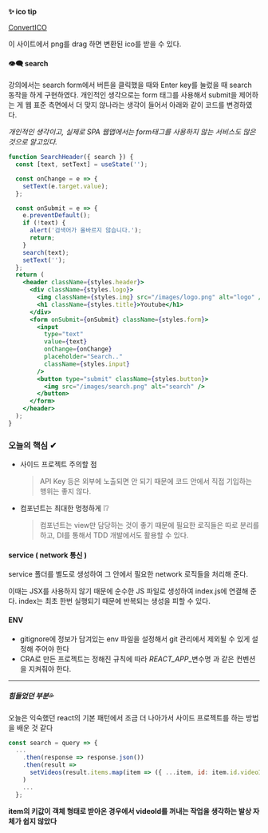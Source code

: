 **✨ ico tip**

[ConvertICO](https://convertico.com/)

이 사이트에서 png를 drag 하면 변환된 ico를 받을 수 있다.

#### 👁‍🗨 search

강의에서는 search form에서 버튼을 클릭했을 때와 Enter key를 눌렀을 때 search 동작을 하게 구현하였다.
개인적인 생각으로는 form 태그를 사용해서 submit을 제어하는 게 웹 표준 측면에서 더 맞지 않나라는 생각이 들어서 아래와 같이 코드를 변경하였다.

_개인적인 생각이고, 실제로 SPA 웹앱에서는 form태그를 사용하지 않는 서비스도 많은것으로 알고있다._

```jsx
function SearchHeader({ search }) {
  const [text, setText] = useState('');

  const onChange = e => {
    setText(e.target.value);
  };

  const onSubmit = e => {
    e.preventDefault();
    if (!text) {
      alert('검색어가 올바르지 않습니다.');
      return;
    }
    search(text);
    setText('');
  };
  return (
    <header className={styles.header}>
      <div className={styles.logo}>
        <img className={styles.img} src="/images/logo.png" alt="logo" />
        <h1 className={styles.title}>Youtube</h1>
      </div>
      <form onSubmit={onSubmit} className={styles.form}>
        <input
          type="text"
          value={text}
          onChange={onChange}
          placeholder="Search.."
          className={styles.input}
        />
        <button type="submit" className={styles.button}>
          <img src="/images/search.png" alt="search" />
        </button>
      </form>
    </header>
  );
}
```

### 오늘의 핵심 ✔

- 사이드 프로젝트 주의할 점

  > API Key 등은 외부에 노출되면 안 되기 때문에 코드 안에서 직접 기입하는 행위는 좋지 않다.

- 컴포넌트는 최대한 멍청하게 ❕❔
  > 컴포넌트는 view만 담당하는 것이 좋기 때문에 필요한 로직들은 따로 분리를 하고, DI를 통해서 TDD 개발에서도 활용할 수 있다.

#### service ( network 통신 )

service 폴더를 별도로 생성하여 그 안에서 필요한 network 로직들을 처리해 준다.

이때는 JSX를 사용하지 않기 때문에 순수한 JS 파일로 생성하여 index.js에 연결해 준다.
index는 최초 한번 실행되기 때문에 반복되는 생성을 피할 수 있다.

#### ENV

- gitignore에 정보가 담겨있는 env 파일을 설정해서 git 관리에서 제외될 수 있게 설정해 주어야 한다
- CRA로 만든 프로젝트는 정해진 규칙에 따라 _REACT_APP_\_변수명 과 같은 컨벤션을 지켜줘야 한다.

---

##### 힘들었던 부분💦

오늘은 익숙했던 react의 기본 패턴에서 조금 더 나아가서 사이드 프로젝트를 하는 방법을 배운 것 같다

```jsx
const search = query => {
  ...
    .then(response => response.json())
    .then(result =>
      setVideos(result.items.map(item => ({ ...item, id: item.id.videoId }))),
    )
    ...
  };
```

**item의 키값이 객체 형태로 받아온 경우에서 videoId를 꺼내는 작업을 생각하는 발상 자체가 쉽지 않았다**
